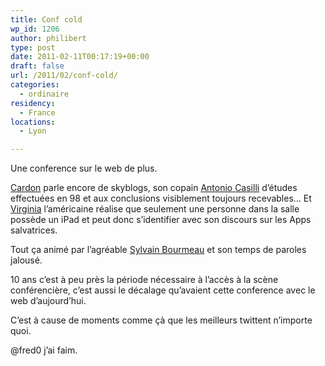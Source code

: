 ```yaml
---
title: Conf cold
wp_id: 1206
author: philibert
type: post
date: 2011-02-11T00:17:19+00:00
draft: false
url: /2011/02/conf-cold/
categories:
  - ordinaire
residency:
  - France
locations:
  - Lyon

---
```

Une conference sur le web de plus. 

[Cardon][1] parle encore de skyblogs, son copain [Antonio Casilli][2] d&rsquo;études effectuées en 98 et aux conclusions visiblement toujours recevables&#8230; Et [Virginia][3] l&rsquo;américaine réalise que seulement une personne dans la salle possède un iPad et peut donc s&rsquo;identifier avec son discours sur les Apps salvatrices.
  
Tout ça animé par l&rsquo;agréable [Sylvain Bourmeau][4] et son temps de paroles jalousé. 

10 ans c&rsquo;est à peu près la période nécessaire à l&rsquo;accès à la scène conférencière, c&rsquo;est aussi le décalage qu&rsquo;avaient cette conference avec le web d&rsquo;aujourd&rsquo;hui.

C&rsquo;est à cause de moments comme çà que les meilleurs twittent n&rsquo;importe quoi.

@fred0 j&rsquo;ai faim.

 [1]: https://cems.ehess.fr/document.php?id=155
 [2]: https://www.iiac.cnrs.fr/CentreEdgarMorin/spip.php?article26
 [3]: https://themedium.blogs.nytimes.com/author/virginia-heffernan/
 [4]: https://www.franceculture.com/personne-sylvain-bourmeau.html